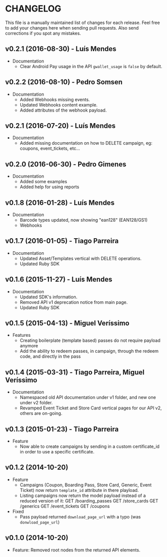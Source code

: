 # CHANGELOG

This file is a manually maintained list of changes for each release. Feel free to add your
changes here when sending pull requests. Also send corrections if you spot any mistakes.

## v0.2.1 (2016-08-30) - Luís Mendes

* Documentation
  - Clear Android Pay usage in the API `gwallet_usage` is `false` by default.


## v0.2.2 (2016-08-10) - Pedro Somsen

* Documentation
  - Added Webhooks missing events.
  - Updated Webhooks content example.
  - Added attributes of the webhook payload.

## v0.2.1 (2016-07-20) - Luís Mendes

* Documentation
  - Added missing documentation on how to DELETE campaign, eg: coupons, event_tickets, etc...

## v0.2.0 (2016-06-30) - Pedro Gimenes

* Documentation
  - Added some examples
  - Added help for using reports

## v0.1.8 (2016-01-28) - Luís Mendes

* Documentation
  - Barcode types updated, now showing "ean128" (EAN128/GS1)
  - Webhooks

## v0.1.7 (2016-01-05) - Tiago Parreira

* Documentation
  - Updated Asset/Templates vertical with DELETE operations.
  - Updated Ruby SDK

## v0.1.6 (2015-11-27) - Luís Mendes

* Documentation
  - Updated SDK's information.
  - Removed API v1 deprecation notice from main page.
  - Updated Ruby SDK

## v0.1.5 (2015-04-13) - Miguel Veríssimo

* Features
  - Creating boilerplate (template based) passes do not require payload anymore
  - Add the ability to redeem passes, in campaign, through the redeem code, and
    directly in the pass

## v0.1.4 (2015-03-31) - Tiago Parreira, Miguel Veríssimo

* Documentation
  - Namespaced old API documentation under v1 folder, and new one under v2 folder.
  - Revamped Event Ticket and Store Card vertical pages for our API v2, others are on-going.

## v0.1.3 (2015-01-23) - Tiago Parreira

* Feature
  - Now able to create campaigns by sending in a custom certificate_id in order to use a specific certificate.

## v0.1.2 (2014-10-20)

* Feature
  - Campaigns (Coupon, Boarding Pass, Store Card, Generic, Event Ticket) now return `template_id` attribute in there playload.
  - Listing campaigns now return the model payload instead of a reduced version of it:
      GET /boarding_passes
      GET /store_cards
      GET /generics
      GET /event_tickets
      GET /coupons
* Fixed
  - Pass payload returned `download_page_url` with a typo (was `donwload_page_url`)


## v0.1.0 (2014-10-20)

* Feature: Removed root nodes from the returned API elements.
